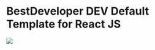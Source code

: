 # BestDeveloper DEV Default Template for React JS
<img src="https://philna.sh/_astro/react.69hniDC5.gif">
